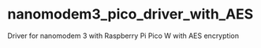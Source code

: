 # nanomodem3_pico_driver_with_AES
Driver for nanomodem 3 with Raspberry Pi Pico W with AES encryption
